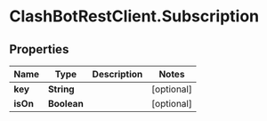 # ClashBotRestClient.Subscription

## Properties

Name | Type | Description | Notes
------------ | ------------- | ------------- | -------------
**key** | **String** |  | [optional] 
**isOn** | **Boolean** |  | [optional] 


